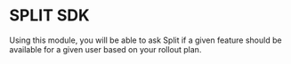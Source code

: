 # SPLIT SDK

Using this module, you will be able to ask Split if a given feature should be
available for a given user based on your rollout plan.
